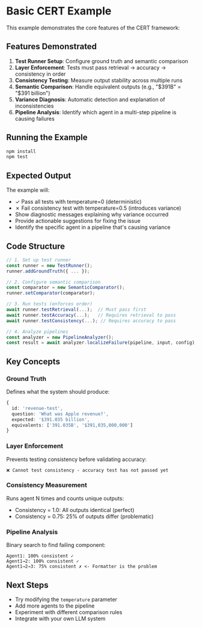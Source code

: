 # Basic CERT Example

This example demonstrates the core features of the CERT framework:

## Features Demonstrated

1. **Test Runner Setup**: Configure ground truth and semantic comparison
2. **Layer Enforcement**: Tests must pass retrieval → accuracy → consistency in order
3. **Consistency Testing**: Measure output stability across multiple runs
4. **Semantic Comparison**: Handle equivalent outputs (e.g., "$391B" = "$391 billion")
5. **Variance Diagnosis**: Automatic detection and explanation of inconsistencies
6. **Pipeline Analysis**: Identify which agent in a multi-step pipeline is causing failures

## Running the Example

```bash
npm install
npm test
```

## Expected Output

The example will:
- ✓ Pass all tests with temperature=0 (deterministic)
- ✗ Fail consistency test with temperature=0.5 (introduces variance)
- Show diagnostic messages explaining why variance occurred
- Provide actionable suggestions for fixing the issue
- Identify the specific agent in a pipeline that's causing variance

## Code Structure

```typescript
// 1. Set up test runner
const runner = new TestRunner();
runner.addGroundTruth({ ... });

// 2. Configure semantic comparison
const comparator = new SemanticComparator();
runner.setComparator(comparator);

// 3. Run tests (enforces order)
await runner.testRetrieval(...);  // Must pass first
await runner.testAccuracy(...);   // Requires retrieval to pass
await runner.testConsistency(...); // Requires accuracy to pass

// 4. Analyze pipelines
const analyzer = new PipelineAnalyzer();
const result = await analyzer.localizeFailure(pipeline, input, config);
```

## Key Concepts

### Ground Truth
Defines what the system should produce:
```typescript
{
  id: 'revenue-test',
  question: 'What was Apple revenue?',
  expected: '$391.035 billion',
  equivalents: ['391.035B', '$391,035,000,000']
}
```

### Layer Enforcement
Prevents testing consistency before validating accuracy:
```
❌ Cannot test consistency - accuracy test has not passed yet
```

### Consistency Measurement
Runs agent N times and counts unique outputs:
- Consistency = 1.0: All outputs identical (perfect)
- Consistency = 0.75: 25% of outputs differ (problematic)

### Pipeline Analysis
Binary search to find failing component:
```
Agent1: 100% consistent ✓
Agent1→2: 100% consistent ✓
Agent1→2→3: 75% consistent ✗ <- Formatter is the problem
```

## Next Steps

- Try modifying the `temperature` parameter
- Add more agents to the pipeline
- Experiment with different comparison rules
- Integrate with your own LLM system

